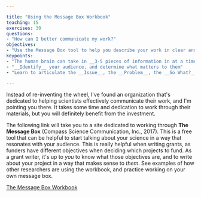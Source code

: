 ```yaml
---

title: "Using the Message Box Workbook"
teaching: 15
exercises: 30
questions:
- "How can I better communicate my work?"
objectives:
- "Use the Message Box tool to help you describe your work in clear and concise points that are most relevant to your chosen audience."
keypoints:
- "The human brain can take in __3-5 pieces of information in at a time__"
- "__Identify__ your audience, and determine what matters to them"
- "Learn to articulate the __Issue__, the __Problem__, the __So What?__, __Solutions__, and __Benefits__ in your work"

---
```

Instead of re-inventing the wheel, I've found an organization that's dedicated to helping scientists effectively communicate their work, and I'm pointing you there. It takes some time and dedication to work through their materials, but you will definitely benefit from the investment.


The following link will take you to a site dedicated to working through __The Message Box__ (Compass Science Communication, Inc., 2017). This is a free tool that can be helpful to start talking about your science in a way that resonates with your audience. This is really helpful when writing grants, as funders have different objectives when deciding which projects to fund. As a grant writer, it's up to _you_ to know what those objectives are, and to write about your project in a way that makes sense to _them_. See examples of how other researchers are using the workbook, and practice working on your own message box.


[The Message Box Workbook](https://www.compassscicomm.org/leadership-development/the-message-box/)


